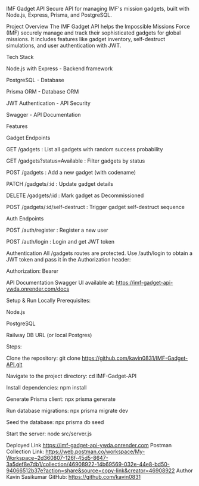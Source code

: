 IMF Gadget API
Secure API for managing IMF's mission gadgets, built with Node.js, Express, Prisma, and PostgreSQL.

Project Overview
The IMF Gadget API helps the Impossible Missions Force (IMF) securely manage and track their sophisticated gadgets for global missions. It includes features like gadget inventory, self-destruct simulations, and user authentication with JWT.

Tech Stack

Node.js with Express - Backend framework

PostgreSQL - Database

Prisma ORM - Database ORM

JWT Authentication - API Security

Swagger - API Documentation

Features

Gadget Endpoints

GET /gadgets : List all gadgets with random success probability

GET /gadgets?status=Available : Filter gadgets by status

POST /gadgets : Add a new gadget (with codename)

PATCH /gadgets/:id : Update gadget details

DELETE /gadgets/:id : Mark gadget as Decommissioned

POST /gadgets/:id/self-destruct : Trigger gadget self-destruct sequence

Auth Endpoints

POST /auth/register : Register a new user

POST /auth/login : Login and get JWT token

Authentication
All /gadgets routes are protected.
Use /auth/login to obtain a JWT token and pass it in the Authorization header:

Authorization: Bearer <token>

API Documentation
Swagger UI available at:
https://imf-gadget-api-ywda.onrender.com/docs

Setup & Run Locally
Prerequisites:

Node.js

PostgreSQL

Railway DB URL (or local Postgres)

Steps:

Clone the repository:
git clone https://github.com/kavin0831/IMF-Gadget-API.git

Navigate to the project directory:
cd IMF-Gadget-API

Install dependencies:
npm install

Generate Prisma client:
npx prisma generate

Run database migrations:
npx prisma migrate dev

Seed the database:
npx prisma db seed

Start the server:
node src/server.js

Deployed Link
https://imf-gadget-api-ywda.onrender.com
Postman Collection Link:
https://web.postman.co/workspace/My-Workspace~2d360807-126f-45d5-8647-3a5def8e7db1/collection/46908922-14b69569-032e-44e8-bd50-94066512b37e?action=share&source=copy-link&creator=46908922
Author
Kavin Sasikumar
GitHub: https://github.com/kavin0831
